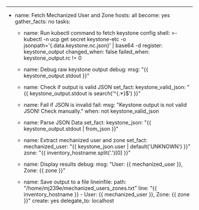 ---
- name: Fetch Mechanized User and Zone
  hosts: all
  become: yes
  gather_facts: no
  tasks:
    - name: Run kubectl command to fetch keystone config
      shell: >-
        kubectl -n ucp get secret keystone-etc -o jsonpath='{.data.keystone\.nc\.json}' | base64 -d
      register: keystone_output
      changed_when: false
      failed_when: keystone_output.rc != 0

    - name: Debug raw keystone output
      debug:
        msg: "{{ keystone_output.stdout }}"

    - name: Check if output is valid JSON
      set_fact:
        keystone_valid_json: "{{ keystone_output.stdout is search('^{.*}$') }}"

    - name: Fail if JSON is invalid
      fail:
        msg: "Keystone output is not valid JSON! Check manually."
      when: not keystone_valid_json

    - name: Parse JSON Data
      set_fact:
        keystone_json: "{{ keystone_output.stdout | from_json }}"

    - name: Extract mechanized user and zone
      set_fact:
        mechanized_user: "{{ keystone_json.user | default('UNKNOWN') }}"
        zone: "{{ inventory_hostname.split('.')[0] }}"

    - name: Display results
      debug:
        msg: "User: {{ mechanized_user }}, Zone: {{ zone }}"

    - name: Save output to a file
      lineinfile:
        path: "/home/mj239e/mechanized_users_zones.txt"
        line: "{{ inventory_hostname }} - User: {{ mechanized_user }}, Zone: {{ zone }}"
        create: yes
      delegate_to: localhost
